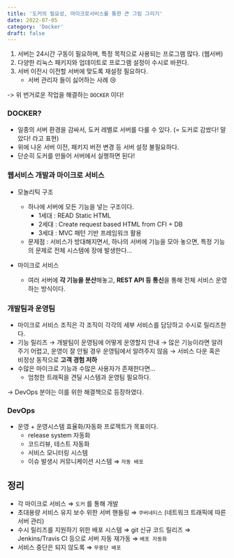 ```yaml
---
title: '도커의 필요성, 마이크로서비스를 통한 큰 그림 그리기'
date: 2022-07-05
category: 'Docker'
draft: false
---
```


1. 서버는 24시간 구동이 필요하며, 특정 목적으로 사용되는 프로그램 많다. (웹서버)
2. 다양한 리눅스 패키지와 업데이트로 프로그램 설정이 수시로 바뀐다.
3. 서버 이전시 이전할 서버에 맞도록 재설정 필요하다.
   - 서버 관리자 들이 싫어하는 사례 😢

-> 위 번거로운 작업을 해결하는 `DOCKER` 이다!

### DOCKER?

- 일종의 서버 환경을 감싸서, 도커 레벨로 서버를 다룰 수 있다.
  (= 도커로 감쌌다! 말았다! 라고 표현)
- 위에 나온 서버 이전, 패키지 버전 변경 등 서버 설정 불필요하다.
- 단순히 도커를 만들어 서버에서 실행하면 된다!

### 웹서비스 개발과 마이크로 서비스

- 모놀리틱 구조

  - 하나에 서버에 모든 기능을 넣는 구조이다.
    - 1세대 : READ Static HTML
    - 2세대 : Create request based HTML from CFI + DB
    - 3세대 : MVC 패턴 기반 프레임워크 활용
  - 문제점 : 서비스가 방대해지면서, 하나의 서버에 기능을 모아 놓으면, 특정 기능의 문제로 전체 시스템에 장애 발생한다...

- 마이크로 서비스
  - 여러 서버에 **각 기능을 분산**해놓고, **REST API 등 통신**을 통해 전체 서비스 운영하는 방식이다.

### 개발팀과 운영팀

- 마이크로 서비스 조직은 각 조직이 각각의 세부 서비스를 담당하고 수시로 릴리즈한다.
- 기능 릴리즈 → 개발팀이 운영팀에 어떻게 운영할지 안내 → 많은 기능이라면 알려주기 어렵고, 운영이 잘 안될 경우 운영팀에서 알려주지 않음 → 서비스 다운 혹은 비정상 동작으로 **고객 경험 저하**
- 수많은 마이크로 기능과 수많은 사용자가 존재한다면...
  - 엄청한 트래픽을 견딜 시스템과 운영팀 필요하다.

-> DevOps 분야는 이를 위한 해결책으로 등장하였다.

### DevOps

- 운영 + 운영시스템 효율화/자동화 프로젝트가 목표이다.
  - release system 자동화
  - 코드리뷰, 테스트 자동화
  - 서비스 모니터링 시스템
  - 이슈 발생시 커뮤니케이션 시스템
    ⇒ `자동 배포`

## 정리

- 각 마이크로 서비스 ⇒ `도커` 를 통해 개발
- 초대용량 서비스 유지 보수 위한 서버 핸들링 ⇒ `쿠버네티스` (네트워크 트래픽에 따른 서버 관리)
- 수시 릴리즈를 지원하기 위한 배포 시스템 ⇒ git 신규 코드 릴리즈 ⇒ Jenkins/Travis CI 등으로 서버 자동 재가동 ⇒ `배포 자동화`
- 서비스 중단은 되지 않도록 ⇒ `무중단 배포`
